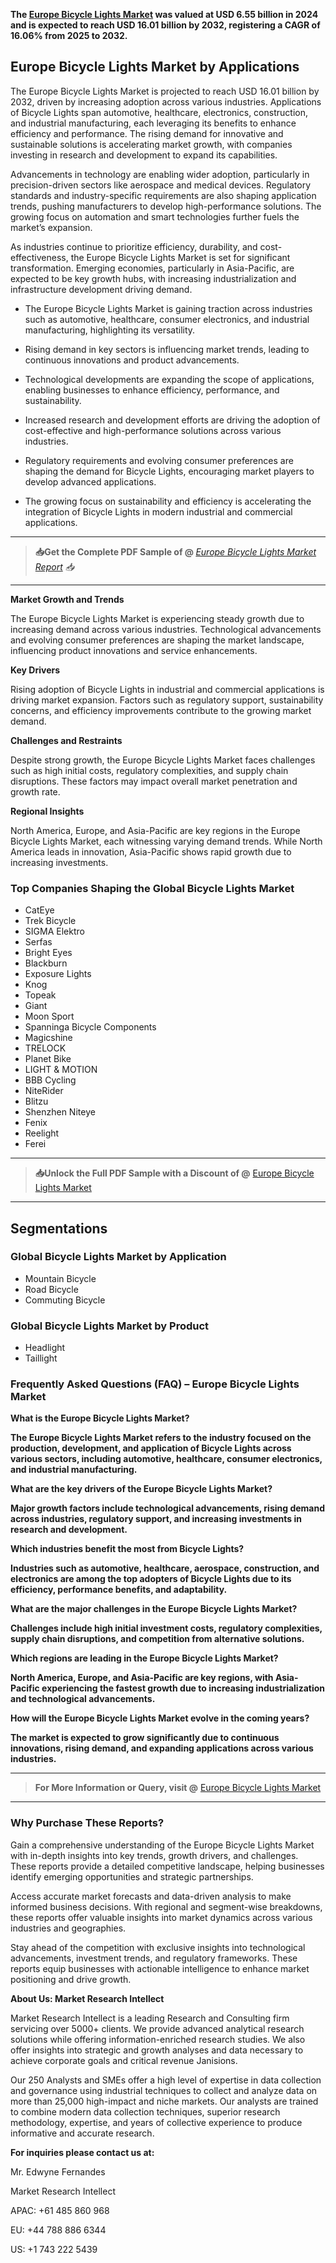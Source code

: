 <p><strong>The <a href="https://www.marketresearchintellect.com/download-sample/?rid=291560&amp;utm_source=Pulse-April-Europe&amp;utm_medium=852">Europe Bicycle Lights Market</a> was valued at USD 6.55 billion in 2024 and is expected to reach USD 16.01 billion by 2032, registering a CAGR of 16.06% from 2025 to 2032.</strong></p><h2>Europe Bicycle Lights Market by Applications&nbsp;</h2><p><p>The Europe Bicycle Lights Market is projected to reach USD 16.01 billion by 2032, driven by increasing adoption across various industries. Applications of Bicycle Lights span automotive, healthcare, electronics, construction, and industrial manufacturing, each leveraging its benefits to enhance efficiency and performance. The rising demand for innovative and sustainable solutions is accelerating market growth, with companies investing in research and development to expand its capabilities.</p><p>Advancements in technology are enabling wider adoption, particularly in precision-driven sectors like aerospace and medical devices. Regulatory standards and industry-specific requirements are also shaping application trends, pushing manufacturers to develop high-performance solutions. The growing focus on automation and smart technologies further fuels the market&rsquo;s expansion.</p><p>As industries continue to prioritize efficiency, durability, and cost-effectiveness, the Europe Bicycle Lights Market is set for significant transformation. Emerging economies, particularly in Asia-Pacific, are expected to be key growth hubs, with increasing industrialization and infrastructure development driving demand.</p></p><ul><li><p>The Europe Bicycle Lights Market is gaining traction across industries such as automotive, healthcare, consumer electronics, and industrial manufacturing, highlighting its versatility.</p></li><li><p>Rising demand in key sectors is influencing market trends, leading to continuous innovations and product advancements.</p></li><li><p>Technological developments are expanding the scope of applications, enabling businesses to enhance efficiency, performance, and sustainability.</p></li><li><p>Increased research and development efforts are driving the adoption of cost-effective and high-performance solutions across various industries.</p></li><li><p>Regulatory requirements and evolving consumer preferences are shaping the demand for Bicycle Lights, encouraging market players to develop advanced applications.</p></li><li><p>The growing focus on sustainability and efficiency is accelerating the integration of Bicycle Lights in modern industrial and commercial applications.</p></li></ul><hr /><blockquote><p><strong><span class="font-[700]">📥Get the Complete PDF Sample of @ </span></strong><em><span class="font-[700]"><a href="https://www.marketresearchintellect.com/download-sample/?rid=291560&amp;utm_source=Pulse-April-Europe&amp;utm_medium=852" target="_blank" data-tracking-control-name="article-ssr-frontend-pulse_little-text-block" data-tracking-will-navigate="" data-test-link="">Europe Bicycle Lights Market Report</a>&nbsp;📥</span></em></p></blockquote><hr /><p class="" data-start="77" data-end="360"><strong data-start="77" data-end="105">Market Growth and Trends</strong></p><p class="" data-start="77" data-end="360">The Europe Bicycle Lights Market is experiencing steady growth due to increasing demand across various industries. Technological advancements and evolving consumer preferences are shaping the market landscape, influencing product innovations and service enhancements.</p><p class="" data-start="362" data-end="606"><strong data-start="362" data-end="377">Key Drivers</strong></p><p class="" data-start="362" data-end="606">Rising adoption of Bicycle Lights in industrial and commercial applications is driving market expansion. Factors such as regulatory support, sustainability concerns, and efficiency improvements contribute to the growing market demand.</p><p class="" data-start="608" data-end="849"><strong data-start="608" data-end="637">Challenges and Restraints</strong></p><p class="" data-start="608" data-end="849">Despite strong growth, the Europe Bicycle Lights Market faces challenges such as high initial costs, regulatory complexities, and supply chain disruptions. These factors may impact overall market penetration and growth rate.</p><p class="" data-start="851" data-end="1095"><strong data-start="851" data-end="872">Regional Insights</strong></p><p class="" data-start="851" data-end="1095">North America, Europe, and Asia-Pacific are key regions in the Europe Bicycle Lights Market, each witnessing varying demand trends. While North America leads in innovation, Asia-Pacific shows rapid growth due to increasing investments.</p><p><h3>Top Companies Shaping the Global Bicycle Lights Market </h3><ul><li>CatEye</li><li>Trek Bicycle</li><li>SIGMA Elektro</li><li>Serfas</li><li>Bright Eyes</li><li>Blackburn</li><li>Exposure Lights</li><li>Knog</li><li>Topeak</li><li>Giant</li><li>Moon Sport</li><li>Spanninga Bicycle Components</li><li>Magicshine</li><li>TRELOCK</li><li>Planet Bike</li><li>LIGHT & MOTION</li><li>BBB Cycling</li><li>NiteRider</li><li>Blitzu</li><li>Shenzhen Niteye</li><li>Fenix</li><li>Reelight</li><li>Ferei</li></ul></p><hr /><blockquote><p><strong>📥Unlock the Full PDF Sample with a Discount of @</strong> <a href="https://www.marketresearchintellect.com/ask-for-discount/?rid=291560&amp;utm_source=Pulse-April-Europe&amp;utm_medium=852">Europe Bicycle Lights Market</a></p></blockquote><hr /><p><h2>Segmentations</h2><h3>Global Bicycle Lights Market by Application</h3><ul><li>Mountain Bicycle</li><li>Road Bicycle</li><li>Commuting Bicycle</li></ul><h3>Global Bicycle Lights Market by Product</h3><ul><li>Headlight</li><li>Taillight</li></ul></p><h3><strong>Frequently Asked Questions (FAQ) &ndash; Europe Bicycle Lights Market</strong></h3><p><strong>What is the Europe Bicycle Lights Market?</strong></p><p><strong>The Europe Bicycle Lights Market refers to the industry focused on the production, development, and application of Bicycle Lights across various sectors, including automotive, healthcare, consumer electronics, and industrial manufacturing.</strong></p><p><strong>What are the key drivers of the Europe Bicycle Lights Market?</strong></p><p><strong>Major growth factors include technological advancements, rising demand across industries, regulatory support, and increasing investments in research and development.</strong></p><p><strong>Which industries benefit the most from Bicycle Lights?</strong></p><p><strong>Industries such as automotive, healthcare, aerospace, construction, and electronics are among the top adopters of Bicycle Lights due to its efficiency, performance benefits, and adaptability.</strong></p><p><strong>What are the major challenges in the Europe Bicycle Lights Market?</strong></p><p><strong>Challenges include high initial investment costs, regulatory complexities, supply chain disruptions, and competition from alternative solutions.</strong></p><p><strong>Which regions are leading in the Europe Bicycle Lights Market?</strong></p><p><strong>North America, Europe, and Asia-Pacific are key regions, with Asia-Pacific experiencing the fastest growth due to increasing industrialization and technological advancements.</strong></p><p><strong>How will the Europe Bicycle Lights Market evolve in the coming years?</strong></p><p><strong>The market is expected to grow significantly due to continuous innovations, rising demand, and expanding applications across various industries.</strong></p><hr /><blockquote><p><span class="font-[700]"><strong>For More Information or Query, visit&nbsp;@</strong>&nbsp;</span><span class="font-[700]"><a href="https://www.marketresearchintellect.com/product/global-bicycle-lights-market-size-and-forecast/?utm_source=Linkedin&utm_medium=852" target="_blank" data-tracking-control-name="article-ssr-frontend-pulse_little-text-block" data-tracking-will-navigate="" data-test-link="">Europe Bicycle Lights Market</a></span></p></blockquote><hr /><h3><strong data-start="0" data-end="31">Why Purchase These Reports?</strong></h3><p class="" data-start="35" data-end="297">Gain a comprehensive understanding of the Europe Bicycle Lights Market with in-depth insights into key trends, growth drivers, and challenges. These reports provide a detailed competitive landscape, helping businesses identify emerging opportunities and strategic partnerships.</p><p class="" data-start="299" data-end="540">Access accurate market forecasts and data-driven analysis to make informed business decisions. With regional and segment-wise breakdowns, these reports offer valuable insights into market dynamics across various industries and geographies.</p><p class="" data-start="542" data-end="784">Stay ahead of the competition with exclusive insights into technological advancements, investment trends, and regulatory frameworks. These reports equip businesses with actionable intelligence to enhance market positioning and drive growth.</p><p><strong><span class="font-[700]">About Us: Market Research Intellect</span></strong></p><p><span class="">Market Research Intellect is a leading Research and Consulting firm servicing over 5000+ clients. We provide advanced analytical research solutions while offering information-enriched research studies.&nbsp;</span>We also offer insights into strategic and growth analyses and data necessary to achieve corporate goals and critical revenue Janisions.</p><p><span class="">Our 250 Analysts and SMEs offer a high level of expertise in data collection and governance using industrial techniques to collect and analyze data on more than 25,000 high-impact and niche markets. Our analysts are trained to combine modern data collection techniques, superior research methodology, expertise, and years of collective experience to produce informative and accurate research.</span></p><p><strong>For inquiries please contact us at:</strong></p><p>Mr. Edwyne Fernandes</p><p>Market Research Intellect</p><p>APAC: +61 485 860 968</p><p>EU: +44 788 886 6344</p><p>US: +1 743 222 5439</p>